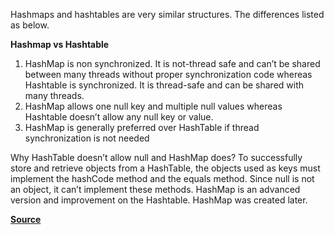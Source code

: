 Hashmaps and hashtables are very similar structures. The differences listed as below. <br>

  <b>  Hashmap vs Hashtable </b>  <br>
1. HashMap is non synchronized. It is not-thread safe and can’t be shared between many threads without proper synchronization code whereas Hashtable is synchronized. It is thread-safe and can be shared with many threads.
2. HashMap allows one null key and multiple null values whereas Hashtable doesn’t allow any null key or value.
3. HashMap is generally preferred over HashTable if thread synchronization is not needed

Why HashTable doesn’t allow null and HashMap does?
To successfully store and retrieve objects from a HashTable, the objects used as keys must implement the hashCode method and the equals method. Since null is not an object, it can’t implement these methods. HashMap is an advanced version and improvement on the Hashtable. HashMap was created later.  <br>

<b> <a href="https://www.geeksforgeeks.org/differences-between-hashmap-and-hashtable-in-java/">Source</a> </b>   <br>
